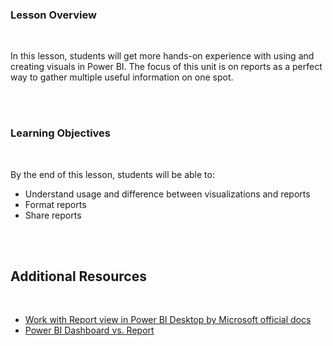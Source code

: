 <!-- # Lesson 8.4 - Power BI Reports -->

### Lesson Overview

<br>

In this lesson, students will get more hands-on experience with using and creating visuals in Power BI. The focus of this unit is on reports as a perfect way to gather multiple useful information on one spot.

<br><br>

### Learning Objectives

<br>

By the end of this lesson, students will be able to:

- Understand usage and difference between visualizations and reports
- Format reports
- Share reports

<br><br>

## Additional Resources

<br>

- [Work with Report view in Power BI Desktop by Microsoft official docs](https://docs.microsoft.com/en-us/power-bi/create-reports/desktop-report-view)
- [Power BI Dashboard vs. Report](https://www.educba.com/power-bi-dashboard-vs-report/)
